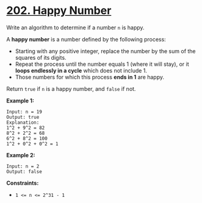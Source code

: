 # [202. Happy Number](https://leetcode.com/problems/happy-number/description/?envType=study-plan-v2&envId=top-interview-150)

Write an algorithm to determine if a number `n` is happy.

A **happy number**  is a number defined by the following process:

- Starting with any positive integer, replace the number by the sum of the squares of its digits.
- Repeat the process until the number equals 1 (where it will stay), or it **loops endlessly in a cycle**  which does not include 1.
- Those numbers for which this process **ends in 1**  are happy.

Return `true` if `n` is a happy number, and `false` if not.

**Example 1:** 

```
Input: n = 19
Output: true
Explanation:
1^2 + 9^2 = 82
8^2 + 2^2 = 68
6^2 + 8^2 = 100
1^2 + 0^2 + 0^2 = 1
```

**Example 2:** 

```
Input: n = 2
Output: false
```

**Constraints:** 

- `1 <= n <= 2^31 - 1`